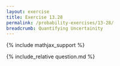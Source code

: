 ```yaml
---
layout: exercise
title: Exercise 13.28
permalink: /probability-exercises/13-28/
breadcrumb: Quantifying Uncertainity
---
```


{% include mathjax_support %}

<div><i class="arrow-up" data-chapter="probability-exercises" data-exercise="ex_28" data-rating="0"></i></div>
{% include_relative question.md %}
